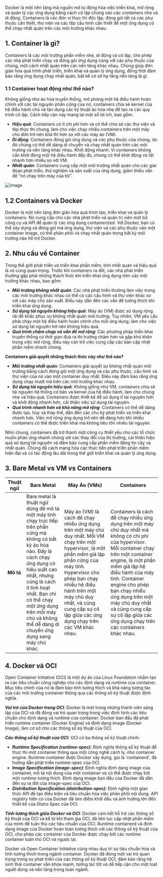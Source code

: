 Docker là một nền tảng mã nguồn mở tự động hóa việc triển khai, mở rộng và quản lý các ứng dụng bằng cách cô lập chúng vào các containers nhẹ và di động. Containers là các đơn vị thực thi độc lập, đóng gói tất cả các phụ thuộc cần thiết, thư viện và các tệp cấu hình cần thiết để một ứng dụng có thể chạy nhất quán trên các môi trường khác nhau.

## 1. Container là gì?

Containers là các môi trường phần mềm nhẹ, di động và cô lập, cho phép các nhà phát triển chạy và đóng gói ứng dụng cùng với các phụ thuộc của chúng, một cách nhất quán trên các nền tảng khác nhau. Chúng giúp đơn giản hóa quá trình phát triển, triển khai và quản lý ứng dụng, đồng thời đảm bảo rằng ứng dụng chạy nhất quán, bất kể cơ sở hạ tầng nền tảng là gì.

### 1.1 Container hoạt động như thế nào?

Không giống như ảo hóa truyền thống, mô phỏng một hệ điều hành hoàn chỉnh với các tài nguyên phần cứng của nó, containers chia sẻ kernel của hệ điều hành chủ và tận dụng các kỹ thuật ảo hóa nhẹ để tạo ra các quy trình cô lập. Cách tiếp cận này mang lại một số lợi ích, bao gồm:

* ***Hiệu quả***: Containers có ít chi phí hơn và có thể chia sẻ các thư viện và tệp thực thi chung, làm cho việc chạy nhiều containers trên một máy chủ đơn trở nên khả thi hơn so với các máy ảo (VM).
* ***Di động***: Containers đóng gói ứng dụng và các phụ thuộc của chúng, do đó chúng có thể dễ dàng di chuyển và chạy nhất quán trên các môi trường và nền tảng khác nhau.
Khởi động nhanh: Vì containers không cần khởi động một hệ điều hành đầy đủ, chúng có thể khởi động và tắt nhanh hơn nhiều so với VM.
* ***Nhất quán***: Containers cung cấp một môi trường nhất quán cho các giai đoạn phát triển, thử nghiệm và sản xuất của ứng dụng, giảm thiểu vấn đề “nó chạy trên máy của tôi”.

![image](https://www.docker.com/wp-content/uploads/2021/11/docker-containerized-and-vm-transparent-bg.png)

## 1.2 Containers và Docker

Docker là một nền tảng đơn giản hóa quá trình tạo, triển khai và quản lý containers. Nó cung cấp cho các nhà phát triển và quản trị viên một bộ công cụ và API để quản lý các ứng dụng containerized. Với Docker, bạn có thể xây dựng và đóng gói mã ứng dụng, thư viện và các phụ thuộc vào một container image, có thể phân phối và chạy nhất quán trong bất kỳ môi trường nào hỗ trợ Docker.

## 2. Nhu cầu về Container

Trong thế giới phát triển và triển khai phần mềm, tính nhất quán và hiệu quả là vô cùng quan trọng. Trước khi containers ra đời, các nhà phát triển thường gặp phải những thách thức khi triển khai ứng dụng trên các môi trường khác nhau, bao gồm:

* ***Môi trường không nhất quán***: Các nhà phát triển thường làm việc trong các môi trường khác nhau có thể có các cấu hình và thư viện khác so với các máy chủ sản xuất. Điều này dẫn đến các vấn đề tương thích khi triển khai ứng dụng.
* ***Sử dụng tài nguyên không hiệu quả***: Máy ảo (VM) được sử dụng rộng rãi để khắc phục sự không nhất quán môi trường. Tuy nhiên, VM yêu cầu phải chạy một hệ điều hành hoàn chỉnh cho mỗi ứng dụng, làm cho việc sử dụng tài nguyên trở nên không hiệu quả.
* ***Quá trình chậm chạp và vấn đề mở rộng***: Các phương pháp triển khai truyền thống có thời gian đưa ra thị trường chậm hơn và gặp khó khăn trong việc mở rộng, điều này cản trở việc cung cấp các bản cập nhật phần mềm nhanh chóng.

**Containers giải quyết những thách thức này như thế nào?**

* ***Môi trường nhất quán***: Containers giải quyết sự không nhất quán môi trường bằng cách đóng gói một ứng dụng và các phụ thuộc, cấu hình và thư viện của nó vào một container duy nhất. Điều này đảm bảo rằng ứng dụng chạy mượt mà trên các môi trường khác nhau.
* ***Sử dụng tài nguyên hiệu quả***: Không giống như VM, containers chia sẻ tài nguyên hệ thống cơ bản và kernel của hệ điều hành, làm cho chúng nhẹ và hiệu quả. Containers được thiết kế để sử dụng ít tài nguyên hơn và khởi động nhanh hơn, cải thiện việc sử dụng tài nguyên.
* ***Quá trình nhanh hơn và khả năng mở rộng***: Containers có thể dễ dàng được tạo, hủy và thay thế, dẫn đến các chu kỳ phát triển và triển khai nhanh hơn. Việc mở rộng ứng dụng trở nên dễ dàng hơn khi nhiều containers có thể được triển khai mà không tiêu tốn nhiều tài nguyên.

Nhìn chung, containers đã trở thành một công cụ thiết yếu cho các tổ chức muốn phản ứng nhanh chóng với các thay đổi của thị trường, cải thiện hiệu quả sử dụng tài nguyên và đảm bảo cung cấp phần mềm đáng tin cậy và nhất quán. Chúng đã cách mạng hóa các thực tiễn phát triển phần mềm hiện đại và có tác động lâu dài trong thế giới triển khai và quản lý ứng dụng.

## 3. Bare Metal vs VM vs Containers

| **Thuật ngữ** | **Bare Metal** | **Máy Ảo (VMs)** | **Containers** |
|---------------|----------------|-----------------|----------------|
| **Mô tả**     | Bare metal là thuật ngữ dùng để mô tả một máy tính chạy trực tiếp trên phần cứng mà không có bất kỳ ảo hóa nào. Đây là cách chạy ứng dụng có hiệu suất cao nhất, nhưng cũng là cách ít linh hoạt nhất. Bạn chỉ có thể chạy một ứng dụng trên mỗi máy chủ và không thể dễ dàng di chuyển ứng dụng sang máy chủ khác. | Máy ảo (VM) là cách để chạy nhiều ứng dụng trên một máy chủ duy nhất. Mỗi VM chạy trên một hypervisor, là một phần mềm giả lập phần cứng của máy tính. Hypervisor cho phép bạn chạy nhiều hệ điều hành trên một máy chủ duy nhất, và cũng cung cấp sự cô lập giữa các ứng dụng chạy trên các VM khác nhau. | Containers là cách để chạy nhiều ứng dụng trên một máy chủ duy nhất mà không có chi phí của hypervisor. Mỗi container chạy trên một container engine, là một phần mềm giả lập hệ điều hành của máy tính. Container engine cho phép bạn chạy nhiều ứng dụng trên một máy chủ duy nhất và cũng cung cấp sự cô lập giữa các ứng dụng chạy trên các containers khác nhau. |

## 4. Docker và OCI

Open Container Initiative (OCI) là một dự án của Linux Foundation nhằm tạo ra các tiêu chuẩn công nghiệp cho các định dạng và runtime của container. Mục tiêu chính của nó là đảm bảo tính tương thích và khả năng tương tác của các môi trường container thông qua các thông số kỹ thuật được định nghĩa.

***Vai trò của Docker trong OCI***: Docker là một trong những thành viên sáng lập của OCI và đã đóng vai trò quan trọng trong việc định hình các tiêu chuẩn cho định dạng và runtime của container. Docker ban đầu đã phát triển runtime container (Docker Engine) và định dạng image (Docker Image), làm cơ sở cho các thông số kỹ thuật của OCI.

***Các thông số kỹ thuật của OCI***: OCI có ba thông số kỹ thuật chính:

* ***Runtime Specification (runtime-spec)***: Định nghĩa thông số kỹ thuật để thực thi một container thông qua một công nghệ cách ly, như container engine. Runtime container được Docker xây dựng, gọi là 'containerd', đã hướng dẫn phát triển runtime-spec của OCI.
* ***Image Specification (image-spec)***: Định nghĩa định dạng image của container, mô tả nội dung của một container và có thể được chạy bởi một runtime tương thích. Định dạng image ban đầu của Docker đã dẫn đến sự ra đời của image-spec của OCI.
* ***Distribution Specification (distribution-spec)***: Định nghĩa một giao thức API để tạo điều kiện và tiêu chuẩn hóa việc phân phối nội dung. API registry hiện có của Docker đã làm điểm khởi đầu và ảnh hưởng lớn đến thiết kế của Distro Spec của OCI.

***Tính tương thích giữa Docker và OCI***: Docker cam kết hỗ trợ các thông số kỹ thuật của OCI và kể từ khi tham gia OCI, đã liên tục cập nhật phần mềm của mình để tuân thủ các tiêu chuẩn của OCI. Runtime containerd và định dạng image của Docker hoàn toàn tương thích với các thông số kỹ thuật của OCI, cho phép các container của Docker được chạy bởi các runtime container tuân thủ OCI và ngược lại.

Docker và Open Container Initiative cùng nhau duy trì sự tiêu chuẩn hóa và tính tương thích trong ngành container. Docker đã đóng một vai trò quan trọng trong sự phát triển của các thông số kỹ thuật OCI, đảm bảo rằng hệ sinh thái container vẫn khỏe mạnh, tương tác tốt và dễ tiếp cận cho một loạt người dùng và nền tảng trong toàn ngành.
